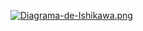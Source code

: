 
[![Diagrama-de-Ishikawa.png](https://i.postimg.cc/D0Q1977z/Diagrama-de-Ishikawa.png)](https://postimg.cc/ctHKYygq)
